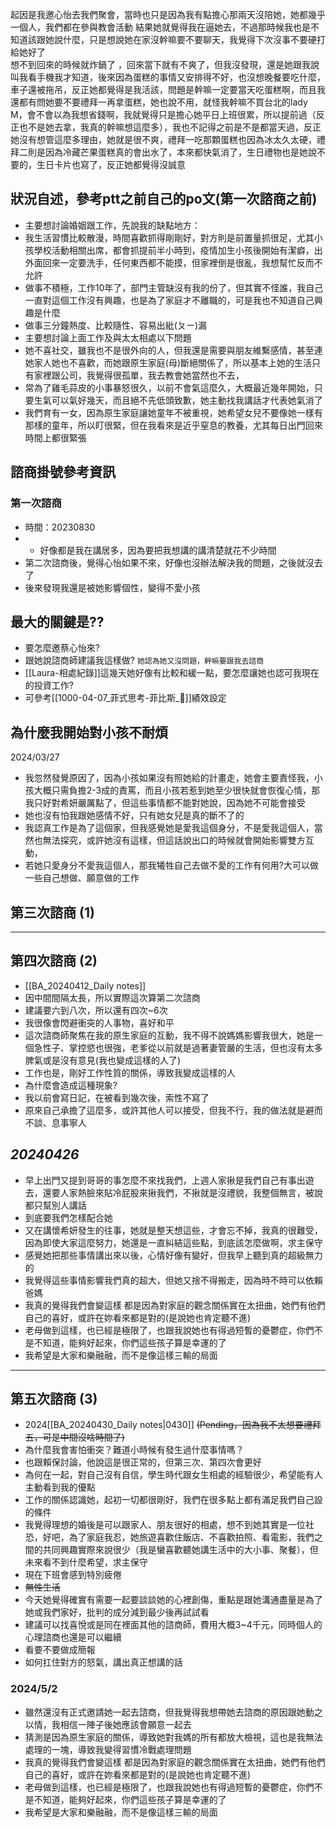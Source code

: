 起因是我邀心怡去我們聚會，當時也只是因為我有點擔心那兩天沒陪她，她都幾乎一個人，我們都在參與教會活動 結果她就覺得我在逼她去，不過那時候我也是不知道該跟她說什麼，只是想說她在家沒幹嘛要不要聊天，我覺得下次沒事不要硬打給她好了  
想不到回來的時候就炸鍋了 ，回來當下就有不爽了，但我沒發現，還是她跟我說叫我看手機我才知道，後來因為蛋糕的事情又安排得不好，也沒想晚餐要吃什麼，車子還被拖吊，反正她都覺得是我活該，問題是幹嘛一定要當天吃蛋糕啊，而且我還都有問她要不要禮拜一再拿蛋糕，她也說不用，就怪我幹嘛不買台北的lady M，會不會以為我想省錢啊，我就覺得只是擔心她平日上班很累，所以提前過（反正也不是她去拿，我真的幹嘛想這麼多），我也不記得之前是不是都當天過，反正她沒有想管這麼多理由，她就是很不爽，禮拜一吃那顆蛋糕也因為冰太久太硬，禮拜二則是因為冷藏芒果蛋糕真的會出水了，本來都快氣消了，生日禮物也是她說不要的，生日卡片也寫了，反正她都覺得沒誠意
 
## 狀況自述，參考ptt之前自己的po文(第一次諮商之前)  
- 主要想討論婚姻跟工作，先說我的缺點地方：  
- 我生活習慣比較散漫，時間喜歡抓得剛剛好，對方則是前置量抓很足，尤其小孩學校活動相關出席，都會抓提前半小時到，疫情加生小孩後開始有潔癖，出外面回來一定要洗手，任何東西都不能摸，但家裡倒是很亂，我想幫忙反而不允許  
- 做事不積極，工作10年了，部門主管缺沒有我的份了，但其實不怪誰，我自己一直對這個工作沒有興趣，也是為了家庭才不離職的，可是我也不知道自己興趣是什麼  
- 做事三分鐘熱度、比較隨性、容易出紕(ㄆㄧ)漏  
- 主要想討論上面工作及與太太相處以下問題  
- 她不喜社交，雖我也不是很外向的人，但我還是需要與朋友維繫感情，甚至連她家人她也不喜歡，而她跟原生家庭(母)斷絕關係了，所以基本上她的生活只有家裡跟公司，我覺得很孤單，我去教會她當然也不去，  
- 常為了雞毛蒜皮的小事暴怒很久，以前不會氣這麼久，大概最近幾年開始，只要生氣可以氣好幾天，而且絕不先低頭致歉，她主動找我講話才代表她氣消了  
- 我們育有一女，因為原生家庭讓她童年不被重視，她希望女兒不要像她一樣有那樣的童年，所以盯很緊，但在我看來是近乎窒息的教養，尤其每日出門回來時間上都很緊張
   

## 諮商掛號參考資訊
   

### 第一次諮商  
- 時間：20230830  
- - 好像都是我在講居多，因為要把我想講的講清楚就花不少時間  
- 第二次諮商後，覺得心怡如果不來，好像也沒辦法解決我的問題，之後就沒去了  
- 後來發現我還是被她影響個性，變得不愛小孩
   

## 最大的關鍵是??  
- 要怎麼邀蔡心怡來?  
- 跟她說諮商師建議我這樣做? `她認為她又沒問題，幹嘛要跟我去諮商`  
- [[Laura-相處紀錄]]這幾天她好像有比較和緩一點，要怎麼讓她也認可我現在的投資工作?  
- 可參考[[1000-04-07_菲式思考-菲比斯_📖]]績效設定
 
## 為什麼我開始對小孩不耐煩  
2024/03/27  
- 我忽然發覺原因了，因為小孩如果沒有照她給的計畫走，她會主要責怪我，小孩大概只需負擔2-3成的責罵，而且小孩若惹到她至少很快就會恢復心情，那我只好對希妍嚴厲點了，但這些事情都不能對她說，因為她不可能會接受  
- 她也沒有怕我跟她感情不好，只有她女兒是真的斷不了的  
- 我認真工作是為了這個家，但我感覺她是愛我這個身分，不是愛我這個人，當然也無法探究，或許她沒有這樣，但這話說出口的時候就會開始影響雙方互動，  
- 若她只愛身分不愛我這個人，那我犧牲自己去做不愛的工作有何用?大可以做一些自己想做、願意做的工作
 
## 第三次諮商 (1)
    
---  
## 第四次諮商 (2)  
- [[BA_20240412_Daily notes]]  
- 因中間間隔太長，所以實際這次算第二次諮商  
- 建議要六到八次，所以還有四次~6次  
- 我很像會閃避衝突的人事物，喜好和平  
- 這次諮商師聚焦在我的原生家庭的互動，我不得不說媽媽影響我很大，她是一個急性子、掌控慾也很強，老爹從以前就是過著妻管嚴的生活，但也沒有太多脾氣或是沒有意見(我也變成這樣的人了)  
- 工作也是，剛好工作性質的關係，導致我變成這樣的人  
- 為什麼會造成這種現象?  
- 我以前會寫日記，在被看到幾次後，索性不寫了  
- 原來自己承擔了這麼多，或許其他人可以接受，但我不行，我的做法就是避而不談、息事寧人
 
_20240426_  
---  
- 早上出門又提到哥哥的事怎麼不來找我們，上週人家揪是我們自己有事出遊去，還要人家熱臉來貼冷屁股來揪我們，不揪就是沒禮貌，我整個無言，被說都只幫別人講話  
- 到底要我們怎樣配合她  
- 又在講懷希妍發生的往事，她就是整天想這些，才會忘不掉，我真的很難受，因為即使大家這麼努力，她還是一直糾結這些點，到底該怎麼做啊，求主保守  
- 感覺她把那些事情講出來以後，心情好像有變好，但我早上聽到真的超級無力的  
- 我覺得這些事情影響我們真的超大，但她又捨不得搬走，因為時不時可以依賴爸媽  
- 我真的覺得我們會變這樣 都是因為對家庭的觀念關係實在太扭曲，她們有他們自己的喜好，或許在妳看來都是對的(是說她也肯定聽不進)  
- 老母做到這樣，也已經是極限了，也跟我說她也有得過短暫的憂鬱症，你們不是不知道，能夠好起來，你們這些孩子算是幸運的了  
- 我希望是大家和樂融融，而不是像這樣三輸的局面
   

---
 
## 第五次諮商 (3)  
- 2024[[BA_20240430_Daily notes|0430]] ~~(Pending，因為我不太想要禮拜五，可是中間沒啥時間了)~~  
- 為什麼我會害怕衝突？難道小時候有發生過什麼事情嗎？  
- 也跟賴保討論，他說這是很正常的，但第三次、第四次會更好  
- 為何在一起，對自己沒有自信，學生時代跟女生相處的經驗很少，希望能有人主動看到我的優點  
- 工作的關係認識她，起初一切都很剛好，我們在很多點上都有滿足我們自己設的條件  
- 我覺得理想的婚後是可以跟家人、朋友很好的相處，想不到她其實是一位社恐，好吧，為了家庭我忍，她旅遊喜歡住飯店、不喜歡拍照、看電影，我們之間的共同興趣實際來說很少（我是蠻喜歡聽她講生活中的大小事、聚餐），但未來看不到什麼希望，求主保守  
- 現在下班會感到特別疲倦  
- ~~無性生活~~  
- 今天她覺得確實有需要一起要談談她的心裡創傷，重點是跟她溝通盡量是為了她或我們家好，批判的成分減到最少後再試試看  
- 建議可以找喜悅或是同在裡面其他的諮商師，費用大概3~4千元，同時個人的心理諮商也還是可以繼續  
- 看要不要做成簡報  
- 如何扛住對方的怒氣，講出真正想講的話
 
### 2024/5/2  
- 雖然還沒有正式邀請她一起去諮商，但我覺得我想帶她去諮商的原因跟她動之以情，我相信一陣子後她應該會願意一起去  
- 猜測是因為原生家庭的關係，導致她對我媽的所有都放大檢視，這也是我無法處理的一塊，導致我變得習慣冷戰處理問題  
- 我真的覺得我們會變這樣 都是因為對家庭的觀念關係實在太扭曲，她們有他們自己的喜好，或許在妳看來都是對的(是說她也肯定聽不進)  
- 老母做到這樣，也已經是極限了，也跟我說她也有得過短暫的憂鬱症，你們不是不知道，能夠好起來，你們這些孩子算是幸運的了  
- 我希望是大家和樂融融，而不是像這樣三輸的局面